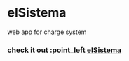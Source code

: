 # elSistema
web app for charge system

### check it out :point_left [elSistema](https://mickyrendon.github.io/elSistema/)
